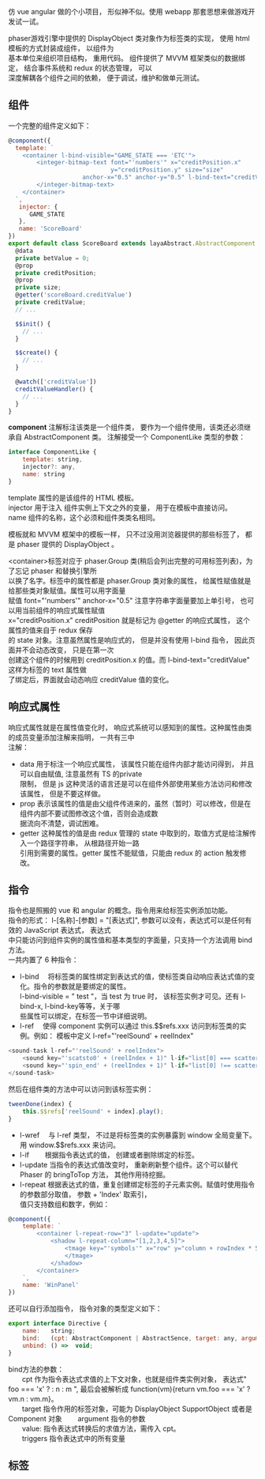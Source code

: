仿 vue angular 做的个小项目， 形似神不似。使用 webapp 那套思想来做游戏开发试一试。  

phaser游戏引擎中提供的 DisplayObject 类对象作为标签类的实现， 使用 html 模板的方式封装成组件， 以组件为  
基本单位来组织项目结构， 重用代码。 组件提供了 MVVM 框架类似的数据绑定， 结合事件系统和 redux 的状态管理， 可以  
深度解耦各个组件之间的依赖， 便于调试，维护和做单元测试。  

## 组件

一个完整的组件定义如下：  
``` javascript
@component({
  template: `
    <container l-bind-visible="GAME_STATE === 'ETC'">
        <integer-bitmap-text font="'numbers'" x="creditPosition.x" 
                             y="creditPosition.y" size="size"
                     anchor-x="0.5" anchor-y="0.5" l-bind-text="creditValue">
        </integer-bitmap-text>
    </container>
  `,
   injector: {
      GAME_STATE
   },
   name: 'ScoreBoard'
})
export default class ScoreBoard extends layaAbstract.AbstractComponent {
  @data
  private betValue = 0;
  @prop
  private creditPosition; 
  @prop
  private size;
  @getter('scoreBoard.creditValue')
  private creditValue;
  // ...

  $$init() {
    // ...
  }

  $$create() {
    // ...
  }

  @watch(['creditValue'])
  creditValueHandler() {
    // ...
  }
}
```    

**component** 注解标注该类是一个组件类， 要作为一个组件使用，该类还必须继承自 AbstractComponent 类。
注解接受一个 ComponentLike 类型的参数：
``` javascript
interface ComponentLike {
    template: string,
    injector?: any,
    name: string
}
```

template 属性的是该组件的 HTML 模板。  
injector 用于注入 组件实例上下文之外的变量， 用于在模板中直接访问。  
name 组件的名称，这个必须和组件类类名相同。

模板就和 MVVM 框架中的模板一样， 只不过没用浏览器提供的那些标签了， 都是 phaser 提供的 DisplayObject 。  

&lt;container>标签对应于 phaser.Group 类(稍后会列出完整的可用标签列表)，为了忘记 phaser 和替换引擎所  
以换了名字。标签中的属性都是 phaser.Group 类对象的属性， 给属性赋值就是给那些类对象赋值。属性可以用字面量  
赋值 font="'numbers'" anchor-x="0.5" 注意字符串字面量要加上单引号， 也可以用当前组件的响应式属性赋值  
x="creditPosition.x" creditPosition 就是标记为 @getter 的响应式属性， 这个属性的值来自于 redux 保存  
的 state 对象。注意虽然属性是响应式的， 但是并没有使用 l-bind 指令， 因此页面并不会动态改变， 只是在第一次  
创建这个组件的时候用到 creditPosition.x 的值。而 l-bind-text="creditValue" 这样为标签的 text 属性做  
了绑定后，界面就会动态响应 creditValue 值的变化。  

## 响应式属性

响应式属性就是在属性值变化时， 响应式系统可以感知到的属性。这种属性由类的成员变量添加注解来指明， 一共有三中  
注解：
* data 用于标注一个响应式属性， 该属性只能在组件内部才能访问得到， 并且可以自由赋值, 注意虽然有 TS 的private  
限制， 但是 js 这种灵活的语言还是可以在组件外部使用某些方法访问和修改该属性， 但是不要这样做。
* prop 表示该属性的值是由父组件传进来的，虽然（暂时）可以修改，但是在组件内部不要试图修改这个值，否则会造成数  
据流向不清楚，调试困难。
* getter 这种属性的值是由 redux 管理的 state 中取到的，取值方式是给注解传入一个路径字符串， 从根路径开始一路  
引用到需要的属性。getter 属性不能赋值，只能由 redux 的 action 触发修改。  

## 指令
指令也是照搬的 vue 和 angular 的概念。指令用来给标签实例添加功能。  
指令的形式： l-[名称]-[参数] = "[表达式]", 参数可以没有，表达式可以是任何有效的 JavaScript 表达式， 表达式  
中只能访问到组件实例的属性值和基本类型的字面量，只支持一个方法调用 bind 方法。   
一共内置了 6 种指令：
* l-bind &emsp;将标签类的属性绑定到表达式的值，使标签类自动响应表达式值的变化。指令的参数就是要绑定的属性。  
l-bind-visible = " test "，当 test 为 true 时， 该标签实例才可见。还有 l-bind-x, l-bind-key等等，关于哪  
些属性可以绑定，在标签一节中详细说明。  
* l-ref &emsp;使得 component 实例可以通过 this.$$refs.xxx 访问到标签类的实例。例如：
模板中定义 l-ref="'reelSound' + reelIndex"  
``` javascript
<sound-task l-ref="'reelSound' + reelIndex">
    <sound key="'scatsto0' + (reelIndex + 1)" l-if="list[0] === scatterKey || list[1] === scatterKey || list[2] === scatterKey"></sound>
    <sound key="'spin_end' + (reelIndex + 1)" l-if="list[0] !== scatterKey && list[1] !== scatterKey && list[2] !== scatterKey"></sound>
</sound-task>
```
然后在组件类的方法中可以访问到该标签实例：
``` javascript
tweenDone(index) {
    this.$$refs['reelSound' + index].play();
}
```
* l-wref &emsp;与 l-ref 类型， 不过是将标签类的实例暴露到 window 全局变量下。用 window.$$refs.xxx 来访问。
* l-if &emsp;&emsp;根据指令表达式的值， 创建或者删除绑定的标签。
* l-update 当指令的表达式值改变时， 重新刷新整个组件。这个可以替代 Phaser 的 bringToTop 方法， 其他作用待挖掘。
* l-repeat 根据表达式的值，重复创建绑定标签的子元素实例。赋值时使用指令的参数部分取值， 参数 + 'Index' 取索引，  
值只支持数组和数字，例如：
``` javascript
@component({
    template: `
        <container l-repeat-row="3" l-update="update">
            <shadow l-repeat-column="[1,2,3,4,5]">
                <tmage key="'symbols'" x="row" y="column + rowIndex * 5" frame="'kuang'" visible="false">
                </tmage>
            </shadow>
        </container>
    `,
    name: 'WinPanel'
})
```
还可以自行添加指令， 指令对象的类型定义如下：  
``` javascript
export interface Directive {
    name:   string;
    bind:   (cpt: AbstractComponent | AbstractSence, target: any, argument: string, value: (context) => any, triggers: Array<string>) => void;
    unbind: () =>  void;
}
```
bind方法的参数：  
&emsp;&emsp;cpt 作为指令表达式求值的上下文对象，也就是组件类实例对象， 表达式" foo === 'x' ? : n : m ", 最后会被解析成 function(vm){return vm.foo === 'x' ? vm.n : vm.m}。  
&emsp;&emsp;target 指令作用的标签对象，可能为 DisplayObject SupportObject 或者是 Component 对象
&emsp;&emsp;argument 指令的参数  
&emsp;&emsp;value: 指令表达式转换后的求值方法，需传入 cpt。  
&emsp;&emsp;triggers 指令表达式中的所有变量  

## 标签